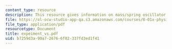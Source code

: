 ```yaml
---
content_type: resource
description: This resource gives information on mass/spring oscillator.
file: https://ol-ocw-studio-app-qa.s3.amazonaws.com/courses/8-01x-physics-i-classical-mechanics-with-an-experimental-focus-fall-2002/b7259d3a90a726766f02337fd3ed1f41_expeiment_vs.pdf
file_type: application/pdf
resourcetype: Document
title: expeiment_vs.pdf
uid: b7259d3a-90a7-2676-6f02-337fd3ed1f41
---
```


